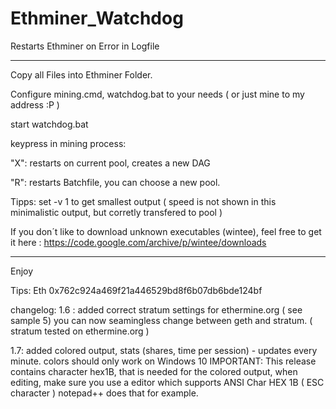 # Ethminer_Watchdog
Restarts Ethminer on Error in Logfile

__________________________________________________________________________________________

Copy all Files into Ethminer Folder.

Configure mining.cmd, watchdog.bat to your needs ( or just mine to my address :P )

start watchdog.bat

keypress in mining process:

"X": restarts on current pool, creates a new DAG

"R": restarts Batchfile, you can choose a new pool.


Tipps: set -v 1 to get smallest output ( speed is not shown in this minimalistic output, but corretly transfered to pool )

If you don´t like to download unknown executables (wintee), 
feel free to get it here : https://code.google.com/archive/p/wintee/downloads

__________________________________________________________________________________________

Enjoy

Tips: Eth 0x762c924a469f21a446529bd8f6b07db6bde124bf

changelog:
1.6 : added correct stratum settings for ethermine.org ( see sample 5)
      you can now seamingless change between geth and stratum. ( stratum tested on ethermine.org )
      
1.7:  added colored output, stats (shares, time per session) - updates every minute. colors should only work on Windows 10 
      IMPORTANT: This release contains character hex1B, that is needed for the colored output, when editing, make sure you use a editor 
      which supports ANSI Char HEX 1B ( ESC character ) notepad++ does that for example.
